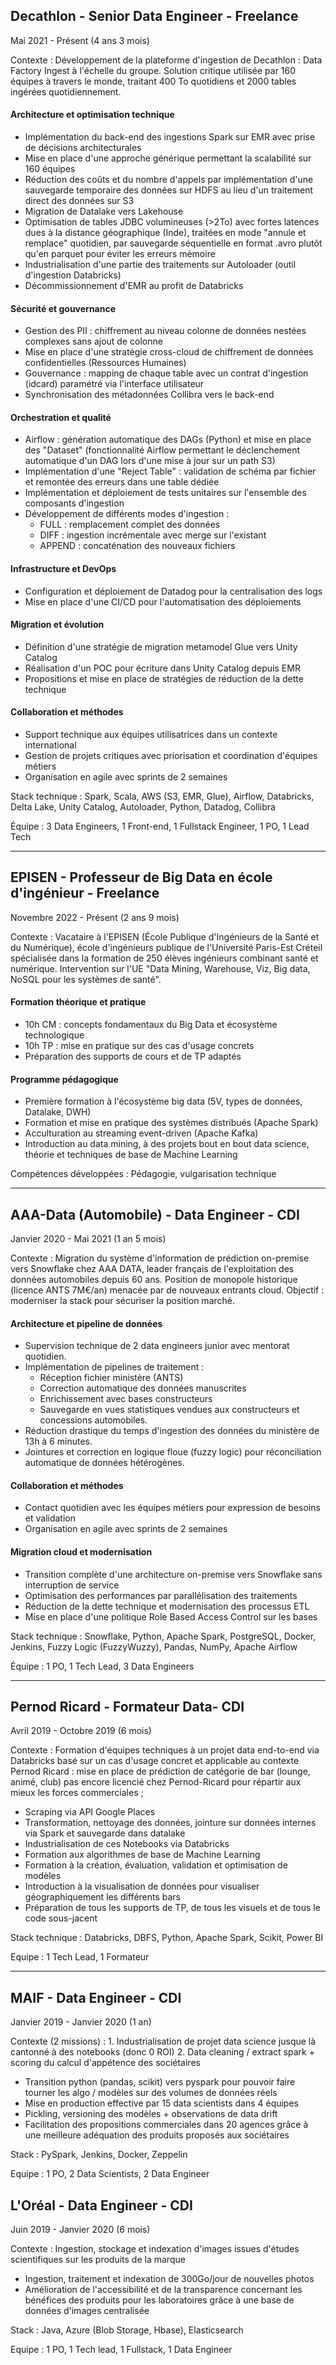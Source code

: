 ## Decathlon - Senior Data Engineer - Freelance
Mai 2021 - Présent (4 ans 3 mois)

Contexte : Développement de la plateforme d'ingestion de Decathlon : Data Factory Ingest à l'échelle du groupe. Solution critique utilisée par 160 équipes à travers le monde, traitant 400 To quotidiens et 2000 tables ingérées quotidiennement.

#### Architecture et optimisation technique
- Implémentation du back-end des ingestions Spark sur EMR avec prise de décisions architecturales
- Mise en place d'une approche générique permettant la scalabilité sur 160 équipes
- Réduction des coûts et du nombre d'appels par implémentation d'une sauvegarde temporaire des données sur HDFS au lieu d'un traitement direct des données sur S3
- Migration de Datalake vers Lakehouse
- Optimisation de tables JDBC volumineuses (>2To) avec fortes latences dues à la distance géographique (Inde), traitées en mode "annule et remplace" quotidien, par sauvegarde séquentielle en format .avro plutôt qu'en parquet pour éviter les erreurs mémoire
- Industrialisation d'une partie des traitements sur Autoloader (outil d'ingestion Databricks)
- Décommissionnement d'EMR au profit de Databricks

#### Sécurité et gouvernance
- Gestion des PII : chiffrement au niveau colonne de données nestées complexes sans ajout de colonne
- Mise en place d'une stratégie cross-cloud de chiffrement de données confidentielles (Ressources Humaines)
- Gouvernance : mapping de chaque table avec un contrat d'ingestion (idcard) paramétré via l'interface utilisateur
- Synchronisation des métadonnées Collibra vers le back-end

#### Orchestration et qualité
- Airflow : génération automatique des DAGs (Python) et mise en place des "Dataset" (fonctionnalité Airflow permettant le déclenchement automatique d'un DAG lors d'une mise à jour sur un path S3)
- Implémentation d'une "Reject Table" : validation de schéma par fichier et remontée des erreurs dans une table dédiée
- Implémentation et déploiement de tests unitaires sur l'ensemble des composants d'ingestion
- Développement de différents modes d'ingestion :
	 - FULL : remplacement complet des données
	 - DIFF : ingestion incrémentale avec merge sur l'existant
	 - APPEND : concaténation des nouveaux fichiers

#### Infrastructure et DevOps
- Configuration et déploiement de Datadog pour la centralisation des logs
- Mise en place d'une CI/CD pour l'automatisation des déploiements

#### Migration et évolution
- Définition d'une stratégie de migration metamodel Glue vers Unity Catalog
- Réalisation d'un POC pour écriture dans Unity Catalog depuis EMR
- Propositions et mise en place de stratégies de réduction de la dette technique

#### Collaboration et méthodes
- Support technique aux équipes utilisatrices dans un contexte international
- Gestion de projets critiques avec priorisation et coordination d'équipes métiers
- Organisation en agile avec sprints de 2 semaines

Stack technique : Spark, Scala, AWS (S3, EMR, Glue), Airflow, Databricks, Delta Lake, Unity Catalog, Autoloader, Python, Datadog, Collibra

Équipe : 3 Data Engineers, 1 Front-end, 1 Fullstack Engineer, 1 PO, 1 Lead Tech

------

## EPISEN - Professeur de Big Data en école d'ingénieur - Freelance
Novembre 2022 - Présent (2 ans 9 mois)

Contexte : Vacataire à l'EPISEN (École Publique d'Ingénieurs de la Santé et du Numérique), école d'ingénieurs publique de l'Université Paris-Est Créteil spécialisée dans la formation de 250 élèves ingénieurs combinant santé et numérique. Intervention sur l'UE "Data Mining, Warehouse, Viz, Big data, NoSQL pour les systèmes de santé".

#### Formation théorique et pratique
- 10h CM : concepts fondamentaux du Big Data et écosystème technologique
- 10h TP : mise en pratique sur des cas d'usage concrets
- Préparation des supports de cours et de TP adaptés

#### Programme pédagogique
- Première formation à l'écosystème big data (5V, types de données, Datalake, DWH) 
- Formation et mise en pratique des systèmes distribués (Apache Spark)
- Acculturation au streaming event-driven (Apache Kafka)
- Introduction au data mining, à des projets bout en bout data science, théorie et techniques de base de Machine Learning

Compétences développées : Pédagogie, vulgarisation technique

---- 

## AAA-Data (Automobile) - Data Engineer - CDI
Janvier 2020 - Mai 2021 (1 an 5 mois)

Contexte : Migration du système d'information de prédiction on-premise vers Snowflake chez AAA DATA, leader français de l'exploitation des données automobiles depuis 60 ans. Position de monopole historique (licence ANTS 7M€/an) menacée par de nouveaux entrants cloud. Objectif : moderniser la stack pour sécuriser la position marché.

#### Architecture et pipeline de données
- Supervision technique de 2 data engineers junior avec mentorat quotidien.
- Implémentation de pipelines de traitement : 
	- Réception fichier ministère (ANTS)
	- Correction automatique des données manuscrites
	- Enrichissement avec bases constructeurs
	- Sauvegarde en vues statistiques vendues aux constructeurs et concessions automobiles.
- Réduction drastique du temps d'ingestion des données du ministère de 13h à 6 minutes.
- Jointures et correction en logique floue (fuzzy logic) pour réconciliation automatique de données hétérogènes.

#### Collaboration et méthodes
- Contact quotidien avec les équipes métiers pour expression de besoins et validation
- Organisation en agile avec sprints de 2 semaines

#### Migration cloud et modernisation
- Transition complète d'une architecture on-premise vers Snowflake sans interruption de service
- Optimisation des performances par parallélisation des traitements
- Réduction de la dette technique et modernisation des processus ETL
- Mise en place d'une politique Role Based Access Control sur les bases 

Stack technique : Snowflake, Python, Apache Spark, PostgreSQL, Docker, Jenkins, Fuzzy Logic (FuzzyWuzzy), Pandas, NumPy, Apache Airflow

Équipe : 1 PO, 1 Tech Lead, 3 Data Engineers


---- 
## Pernod Ricard - Formateur Data- CDI
Avril 2019 - Octobre 2019 (6 mois)

Contexte : Formation d'équipes techniques à un projet data end-to-end via Databricks basé sur un cas d'usage concret et applicable au contexte Pernod Ricard : mise en place de prédiction de catégorie de bar (lounge, animé, club) pas encore licencié chez Pernod-Ricard pour répartir aux mieux les forces commerciales ; 

- Scraping via API Google Places
- Transformation, nettoyage des données, jointure sur données internes via Spark et sauvegarde dans datalake
- Industrialisation de ces Notebooks via Databricks
- Formation aux algorithmes de base de Machine Learning
- Formation à la création, évaluation, validation et optimisation de modèles
- Introduction à la visualisation de données pour visualiser géographiquement les différents bars 
- Préparation de tous les supports de TP, de tous les visuels et de tous le code sous-jacent

Stack technique : Databricks, DBFS, Python, Apache Spark, Scikit, Power BI

Equipe : 1 Tech Lead, 1 Formateur


----- 

## MAIF - Data Engineer - CDI
Janvier 2019 - Janvier 2020 (1 an)


Contexte (2 missions) : 1. Industrialisation de projet data science jusque là cantonné à des notebooks (donc 0 ROI) 2. Data cleaning / extract spark + scoring du calcul d'appétence des sociétaires 
- Transition python (pandas, scikit) vers pyspark pour pouvoir faire tourner les algo / modèles sur des volumes de données réels
- Mise en production effective par 15 data scientists dans 4 équipes
- Pickling, versioning des modèles + observations de data drift
- Facilitation des propositions commerciales dans 20 agences grâce à une meilleure adéquation des produits proposés aux sociétaires

Stack : PySpark, Jenkins, Docker, Zeppelin

Equipe : 1 PO, 2 Data Scientists, 2 Data Engineer 

## L'Oréal - Data Engineer - CDI
Juin 2019 - Janvier 2020 (6 mois)

Contexte : Ingestion, stockage et indexation d'images issues d'études scientifiques sur les produits de la marque

- Ingestion, traitement et indexation de 300Go/jour de nouvelles photos
- Amélioration de l'accessibilité et de la transparence concernant les bénéfices des produits pour les laboratoires grâce à une base de données d'images centralisée

Stack : Java, Azure (Blob Storage, Hbase), Elasticsearch

Equipe : 1 PO, 1 Tech lead, 1 Fullstack, 1 Data Engineer